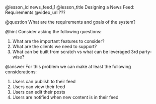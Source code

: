 @lesson_id
news_feed_1
@lesson_title
Designing a News Feed: Requirements
@video_url
???

@question
What are the requirements and goals of the system?

@hint
Consider asking the following questions:
1. What are the important features to consider?
2. What are the clients we need to support?
3. What can be built from scratch vs what can be leveraged 3rd party-wise?

@answer
For this problem we can make at least the following considerations:
1. Users can publish to their feed
2. Users can view their feed
3. Users can edit their posts
4. Users are notified when new content is in their feed